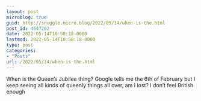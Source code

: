 ```yaml
---
layout: post
microblog: true
guid: http://snuggle.micro.blog/2022/05/14/when-is-the.html
post_id: 4547202
date: 2022-05-14T10:58:18-0000
lastmod: 2022-05-14T10:58:18-0000
type: post
categories:
- "Posts"
url: /2022/05/14/when-is-the.html
---
```

<p>When is the Queen’s Jubilee thing? Google tells me the 6th of February but I keep seeing all kinds of queenly things all over, am I lost? I don’t feel British enough</p>
